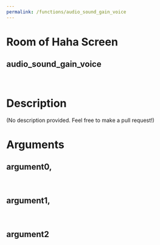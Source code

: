 ```yaml
---
permalink: /functions/audio_sound_gain_voice
---
```

# Room of Haha Screen  
## audio_sound_gain_voice  
&nbsp;  
# Description  
(No description provided. Feel free to make a pull request!) 
&nbsp;  
# Arguments
## argument0, 

&nbsp;  
## argument1, 

&nbsp;  
## argument2

&nbsp;  


